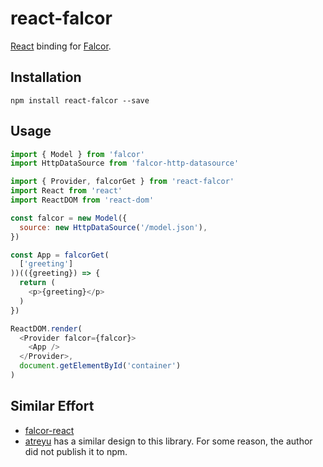 # react-falcor

[React](https://github.com/facebook/react) binding for [Falcor](https://github.com/Netflix/falcor).

## Installation

```
npm install react-falcor --save
```

## Usage

```js
import { Model } from 'falcor'
import HttpDataSource from 'falcor-http-datasource'

import { Provider, falcorGet } from 'react-falcor'
import React from 'react'
import ReactDOM from 'react-dom'

const falcor = new Model({
  source: new HttpDataSource('/model.json'),
})

const App = falcorGet(
  ['greeting']
))(({greeting}) => {
  return (
    <p>{greeting}</p>
  )
})

ReactDOM.render(
  <Provider falcor={falcor}>
    <App />
  </Provider>,
  document.getElementById('container')
)
```

## Similar Effort

* [falcor-react](https://github.com/giovannicalo/falcor-react)
* [atreyu](https://github.com/ekosz/atreyu) has a similar design to this library. For some reason, the author did not publish it to npm.
